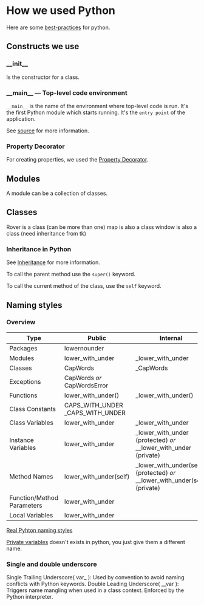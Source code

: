 # How we used Python

Here are some [best-practices] for python.

## Constructs we use

### \_\_init\_\_

Is the constructor for a class.

### \_\_main\_\_ — Top-level code environment

`__main__` is the name of the environment where top-level code is run. It's the first Python module which starts running.
It's the `entry point` of the application.

See [source] for more information.

### Property Decorator

For creating properties, we used the [Property Decorator].

## Modules

A module can be a collection of classes.

## Classes

Rover is a class (can be more than one)
map is also a class
window is also a class (need inheritance from tk)

### Inheritance in Python

See [Inheritance] for more information.

To call the parent method use the `super()` keyword.

To call the current method of the class, use the `self` keyword.

## Naming styles

### Overview

| Type                       | Public                           | Internal                                                                    |
| -------------------------- | -------------------------------- | --------------------------------------------------------------------------- |
| Packages                   | lowernounder                     |                                                                             |
| Modules                    | lower_with_under                 | _lower_with_under                                                           |
| Classes                    | CapWords                         | _CapWords                                                                   |
| Exceptions                 | CapWords *or* CapWordsError      |                                                                             |
| Functions                  | lower_with_under()               | _lower_with_under()                                                         |
| Class Constants            | CAPS_WITH_UNDER _CAPS_WITH_UNDER |                                                                             |
| Class Variables            | lower_with_under                 | _lower_with_under                                                           |
| Instance Variables         | lower_with_under                 | _lower_with_under (protected) *or* __lower_with_under (private)             |
| Method Names               | lower_with_under(self)           | _lower_with_under(self) (protected) *or* __lower_with_under(self) (private) |
| Function/Method Parameters | lower_with_under                 |                                                                             |
| Local Variables            | lower_with_under                 |                                                                             |

[Real Pyhton naming styles]

[Private variables] doesn't exists in python, you just give them a different name.

### Single and double underscore

Single Trailing Underscore( var_ ): Used by convention to avoid naming conflicts with Python keywords. Double Leading Underscore( __var ): Triggers name mangling when used in a class context. Enforced by the Python interpreter.

[Inheritance]: https://www.python-lernen.de/vererbung-python.htm
[source]: https://docs.python.org/3/library/__main__.html
[best-practices]: https://data-flair.training/blogs/python-best-practices
[Real Pyhton naming styles]: https://realpython.com/python-pep8/#:~:text=Naming%20Styles,-The%20table%20below&text=Use%20a%20lowercase%20single%20letter,with%20underscores%20to%20improve%20readability.&text=Start%20each%20word%20with%20a,not%20separate%20words%20with%20underscores
[Private variables]: https://www.scaler.com/topics/python-private-variables/
[Property decorator]: [https://www.programiz.com/python-programming/property]
